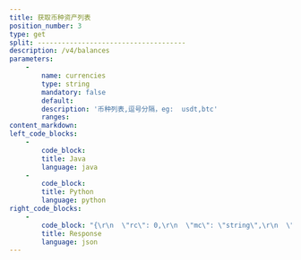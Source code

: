 ```yaml
---
title: 获取币种资产列表
position_number: 3
type: get
split: -------------------------------------
description: /v4/balances
parameters:
    -
        name: currencies
        type: string
        mandatory: false
        default:
        description: '币种列表,逗号分隔，eg:  usdt,btc'
        ranges:
content_markdown:
left_code_blocks:
    -
        code_block:
        title: Java
        language: java
    -
        code_block:
        title: Python
        language: python
right_code_blocks:
    -
        code_block: "{\r\n  \"rc\": 0,\r\n  \"mc\": \"string\",\r\n  \"ma\": [\r\n    {}\r\n  ],\r\n  \"result\": {\r\n    \"totalBtcAmount\": 0,\r\n    \"assets\": [    //参数内容参考获取单个币种资产接口\r\n      {        \r\n        \"currency\": \"string\",\r\n        \"currencyId\": 0,\r\n        \"frozenAmount\": 0,\r\n        \"availableAmount\": 0,\r\n        \"totalAmount\": 0,\r\n        \"convertBtcAmount\": 0\r\n      }\r\n    ]\r\n  }\r\n}"
        title: Response
        language: json
---
```

